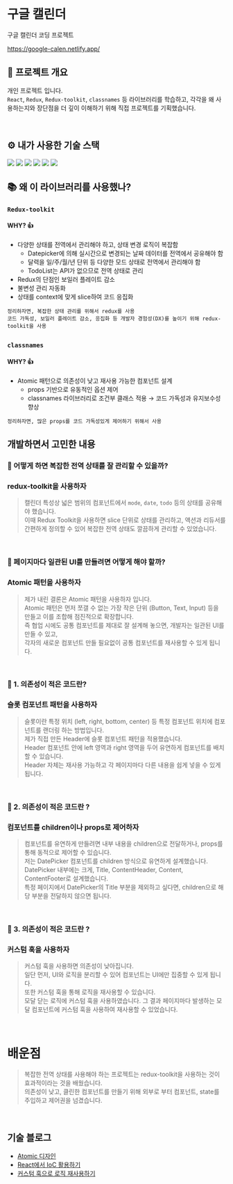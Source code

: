 # 구글 캘린더

구글 캘린더 코딩 프로젝트

https://google-calen.netlify.app/

## 🚀 프로젝트 개요

개인 프로젝트 입니다. <br />
`React`, `Redux`, `Redux-toolkit`, `classnames` 등 라이브러리를 학습하고, 각각을 왜 사용하는지와 장단점을 더 깊이 이해하기 위해 직접 프로젝트를 기획했습니다. 

<br />

## ⚙ 내가 사용한 기술 스택

<div>
  <img src="https://img.shields.io/badge/React-61DAFB?style=for-the-badge&logo=react&logoColor=black" />
  <img src="https://img.shields.io/badge/TypeScript-3178C6?style=for-the-badge&logo=typescript&logoColor=white" />
  <img src="https://img.shields.io/badge/TailwindCSS-06B6D4?style=for-the-badge&logo=tailwind-css&logoColor=white" />
  <img src="https://img.shields.io/badge/Redux-764ABC?style=for-the-badge&logo=redux&logoColor=white" />
  <img src="https://img.shields.io/badge/Redux_Toolkit-764ABC?style=for-the-badge&logo=redux&logoColor=white" />
  <img src="https://img.shields.io/badge/classnames-000000?style=for-the-badge&logo=css3&logoColor=white" />
</div>

## 📚 왜 이 라이브러리를 사용했나?
### `Redux-toolkit`
#### WHY? 👍
- 다양한 상태를 전역에서 관리해야 하고, 상태 변경 로직이 복잡함
  - Datepicker에 의해 실시간으로 변경되는 날짜 데이터를 전역에서 공유해야 함  
  - 달력을 일/주/월/년 단위 등 다양한 모드 상태로 전역에서 관리해야 함  
  - TodoList는 API가 없으므로 전역 상태로 관리  
- Redux의 단점인 보일러 플레이트 감소
- 불변성 관리 자동화
- 상태를 context에 맞게 slice하여 코드 응집화

`정리하자면, 복잡한 상태 관리를 위해서 redux를 사용` <br />
`코드 가독성, 보일러 플레이트 감소, 응집화 등 개발자 경험성(DX)를 높이기 위해 redux-toolkit을 사용` <br />

##

### `classnames`
#### WHY? 👍
- Atomic 패턴으로 의존성이 낮고 재사용 가능한 컴포넌트 설계  
  - props 기반으로 유동적인 옵션 제어  
  - classnames 라이브러리로 조건부 클래스 적용 → 코드 가독성과 유지보수성 향상

`정리하자면, 많은 props를 코드 가독성있게 제어하기 위해서 사용` <br />

##

## 개발하면서 고민한 내용
### 📝 어떻게 하면 복잡한 전역 상태를 잘 관리할 수 있을까?
### redux-toolkit을 사용하자
> 캘린더 특성상 넓은 범위의 컴포넌트에서 `mode`, `date`, `todo` 등의 상태를 공유해야 했습니다.  
> 이때 Redux Toolkit을 사용하면 slice 단위로 상태를 관리하고, 액션과 리듀서를 간편하게 정의할 수 있어 복잡한 전역 상태도 깔끔하게 관리할 수 있었습니다.

<br />

### 📝 페이지마다 일관된 UI를 만들려면 어떻게 해야 할까?
### Atomic 패턴을 사용하자
> 제가 내린 결론은 Atomic 패턴을 사용하자 입니다. <br />
> Atomic 패턴은 먼저 쪼갤 수 없는 가장 작은 단위 (Button, Text, Input) 등을 만들고 이를 조합해 점진적으로 확장합니다.  <br />
> 즉 협업 시에도 공통 컴포넌트를 제대로 잘 설계해 놓으면, 개발자는 일관된 UI를 만들 수 있고,  <br />
> 각자의 새로운 컴포넌트 만들 필요없이 공통 컴포넌트를 재사용할 수 있게 됩니다.  <br />

<br />

### 📝 1. 의존성이 적은 코드란?
### 슬롯 컴포넌트 패턴을 사용하자
> 슬롯이란 특정 위치 (left, right, bottom, center) 등 특정 컴포넌트 위치에 컴포넌트를 랜더링 하는 방법입니다.  <br />
> 제가 직접 만든 Header에 슬롯 컴포넌트 패턴을 적용했습니다.   <br />
> Header 컴포넌트 안에 left 영역과 right 영역을 두어 유연하게 컴포넌트를 배치할 수 있습니다. <br />
> Header 자체는 재사용 가능하고 각 페이지마다 다른 내용을 쉽게 넣을 수 있게 됩니다.

<br />

### 📝 2. 의존성이 적은 코드란 ?
### 컴포넌트를 children이나 props로 제어하자
> 컴포넌트를 유연하게 만들려면 내부 내용을 children으로 전달하거나, props를 통해 동적으로 제어할 수 있습니다. <br />
> 저는 DatePicker 컴포넌트를 children 방식으로 유연하게 설계했습니다. <br />
> DatePicker 내부에는 크게, Title, ContentHeader, Content, ContentFooter로 설계했습니다. <br />
> 특정 페이지에서 DatePicker의 Title 부분을 제외하고 싶다면, children으로 해당 부분을 전달하지 않으면 됩니다. <br />

<br />

### 📝 3. 의존성이 적은 코드란 ?
### 커스텀 훅을 사용하자
> 커스텀 훅을 사용하면 의존성이 낮아집니다.  <br />
> 일단 먼저, UI와 로직을 분리할 수 있어 컴포넌트는 UI에만 집중할 수 있게 됩니다.  <br />
> 또한 커스텀 훅을 통해 로직을 재사용할 수 있습니다.  <br />
> 모달 닫는 로직에 커스텀 훅을 사용하였습니다. 그 결과 페이지마다 발생하는 모달 컴포넌트에 커스텀 훅을 사용하여 재사용할 수 있었습니다.  <br />

<br />

# 배운점
> 복잡한 전역 상태를 사용해야 하는 프로젝트는 redux-toolkit을 사용하는 것이 효과적이라는 것을 배웠습니다. <br />
> 의존성이 낮고, 클린한 컴포넌트를 만들기 위해 외부로 부터 컴포넌트, state를 주입하고 제어권을 넘겼습니다. <br />
> 



<br />

## 기술 블로그

- [Atomic 디자인](https://qjatjs123123.tistory.com/62)
- [React에서 IoC 활용하기](https://qjatjs123123.tistory.com/63)
- [커스텀 훅으로 로직 재사용하기](https://qjatjs123123.tistory.com/64)
